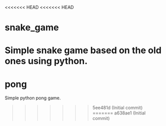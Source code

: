 <<<<<<< HEAD
<<<<<<< HEAD
# snake_game
Simple snake game based on the old ones using python.
=======
# pong
Simple python pong game.
>>>>>>> 5ee481d (Initial commit)
=======
>>>>>>> a638ae1 (Initial commit)
